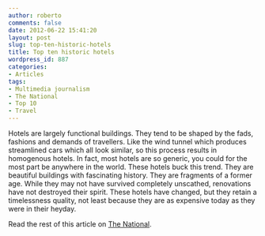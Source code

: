 ```yaml
---
author: roberto
comments: false
date: 2012-06-22 15:41:20
layout: post
slug: top-ten-historic-hotels
title: Top ten historic hotels
wordpress_id: 887
categories:
- Articles
tags:
- Multimedia journalism
- The National
- Top 10
- Travel
---
```


Hotels are largely functional buildings. They tend to be shaped by the fads, fashions and demands of travellers. Like the wind tunnel which produces streamlined cars which all look similar, so this process results in homogenous hotels. In fact, most hotels are so generic, you could for the most part be anywhere in the world. These hotels buck this trend. They are beautiful buildings with fascinating history. They are fragments of a former age. While they may not have survived completely unscathed, renovations have not destroyed their spirit. These hotels have changed, but they retain a timelessness quality, not least because they are as expensive today as they were in their heyday.   

Read the rest of this article on [The National](http://www.thenational.ae/lifestyle/travel/top-10-historic-hotels-that-have-retained-their-traditions-and-grace#full). 
